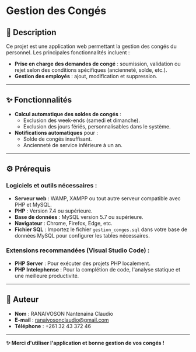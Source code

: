 # Gestion des Congés

## 📄 Description
Ce projet est une application web permettant la gestion des congés du personnel. Les principales fonctionnalités incluent :  
- **Prise en charge des demandes de congé** : soumission, validation ou rejet selon des conditions spécifiques (ancienneté, solde, etc.).
- **Gestion des employés** : ajout, modification et suppression.  

---

## ✨ Fonctionnalités
- **Calcul automatique des soldes de congés** :  
  - Exclusion des week-ends (samedi et dimanche).  
  - Exclusion des jours fériés, personnalisables dans le système.  
- **Notifications automatiques** pour :  
  - Solde de congés insuffisant.  
  - Ancienneté de service inférieure à un an.  

---

## ⚙️ Prérequis
### Logiciels et outils nécessaires :
- **Serveur web** : WAMP, XAMPP ou tout autre serveur compatible avec PHP et MySQL.  
- **PHP** : Version 7.4 ou supérieure.  
- **Base de données** : MySQL version 5.7 ou supérieure.  
- **Navigateur** : Chrome, Firefox, Edge, etc.  
- **Fichier SQL** : Importez le fichier `gestion_conges.sql` dans votre base de données MySQL pour configurer les tables nécessaires.  

### Extensions recommandées (Visual Studio Code) :
- **PHP Server** : Pour exécuter des projets PHP localement.  
- **PHP Intelephense** : Pour la complétion de code, l'analyse statique et une meilleure productivité.  

---

## 👤 Auteur
- **Nom** : RANAIVOSON Nantenaina Claudio  
- **E-mail** : [ranaivosonclaudio@gmail.com](mailto:ranaivosonclaudio@gmail.com)  
- **Téléphone** : +261 32 43 372 46  

---

**✨ Merci d'utiliser l'application et bonne gestion de vos congés !**  
